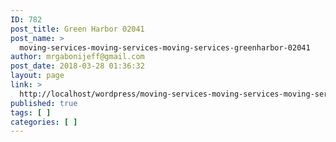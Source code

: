 ```yaml
---
ID: 782
post_title: Green Harbor 02041
post_name: >
  moving-services-moving-services-moving-services-greenharbor-02041
author: mrgabonijeff@gmail.com
post_date: 2018-03-28 01:36:32
layout: page
link: >
  http://localhost/wordpress/moving-services-moving-services-moving-services-greenharbor-02041/
published: true
tags: [ ]
categories: [ ]
---
```

